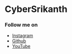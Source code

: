 # CyberSrikanth

### Follow me on 
- [Instagram](https://instagram.com/cybersrikanth)
- [Github](https://github.com/cybersrikanth)
- [YouTube](https://www.youtube.com/channel/UC7rZd-tnXg07gbJCMRzhllA)

